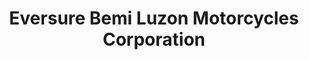 ---
title: "Eversure Bemi Luzon Motorcycles Corporation"
url: /rosario/eversure-bemi-luzon-motorcycles-corporation/
shop: Motorrad
---
